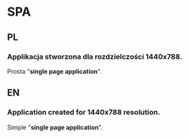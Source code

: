 # SPA

## PL
### Applikacja stworzona dla rozdzielczości 1440x788.  
Prosta "**single page application**".


## EN
### Application created for 1440x788 resolution.  
Simple "**single page application**".
